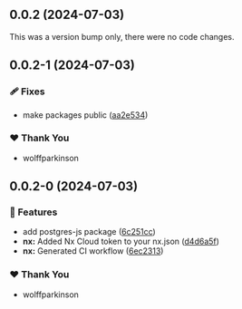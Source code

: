 ## 0.0.2 (2024-07-03)

This was a version bump only, there were no code changes.

## 0.0.2-1 (2024-07-03)


### 🩹 Fixes

- make packages public ([aa2e534](https://github.com/wolffparkinson/nestjs-drizzle/commit/aa2e534))

### ❤️  Thank You

- wolffparkinson

## 0.0.2-0 (2024-07-03)


### 🚀 Features

- add postgres-js package ([6c251cc](https://github.com/wolffparkinson/nestjs-drizzle/commit/6c251cc))
- **nx:** Added Nx Cloud token to your nx.json ([d4d6a5f](https://github.com/wolffparkinson/nestjs-drizzle/commit/d4d6a5f))
- **nx:** Generated CI workflow ([6ec2313](https://github.com/wolffparkinson/nestjs-drizzle/commit/6ec2313))

### ❤️  Thank You

- wolffparkinson